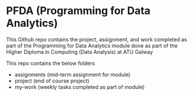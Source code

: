 # PFDA (Programming for Data Analytics)
This Github repo contains the project, assignment, and work completed as part of the Programming for Data Analytics module done as part of the Higher Diploma in Computing (Data Analysis) at ATU Galway

This repo contains the below folders
- assignments (mid-term assignment for module)
- project (end of course project)
- my-work (weekly tasks completed as part of module)
